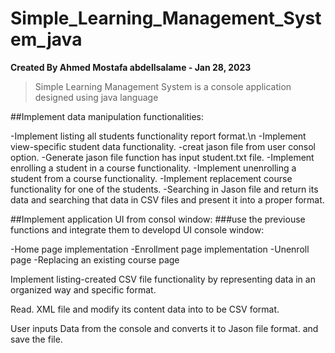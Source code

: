 # Simple_Learning_Management_System_java

**Created By Ahmed Mostafa abdellsalame - Jan 28, 2023**

> Simple Learning Management System is a console application designed using java language 

##Implement data manipulation functionalities:

  -Implement listing all students functionality report format.\n
  -Implement view-specific student data functionality.
  -creat jason file from user consol option.
  -Generate jason file function has input student.txt file.
  -Implement enrolling a student in a course functionality.
  -Implement unenrolling a student from a course functionality.
  -Implement replacement course functionality for one of the students.
  -Searching in Jason file and return its data and searching that data in CSV files and present it into a proper format.

##Implement  application UI from consol window:
###use the previouse functions and integrate them to developd UI console window: 

  -Home page implementation
  -Enrollment page implementation
  -Unenroll page
  -Replacing an existing course page

Implement listing-created CSV file functionality by representing data in an organized way and specific format.

Read. XML file and modify its content data into to be CSV format.

User inputs Data from the console and converts it to Jason file format. and save the file. 


